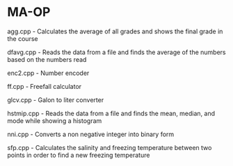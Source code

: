 # MA-OP

agg.cpp - Calculates the average of all grades and shows the final grade in the course

dfavg.cpp - Reads the data from a file and finds the average of the numbers based on the numbers read 

enc2.cpp - Number encoder

ff.cpp - Freefall calculator 

glcv.cpp - Galon to liter converter 

hstmip.cpp - Reads the data from a file and finds the mean, median, and mode while showing a histogram

nni.cpp - Converts a non negative integer into binary form 

sfp.cpp - Calculates the salinity and freezing temperature between two points in order to find a new freezing temperature
